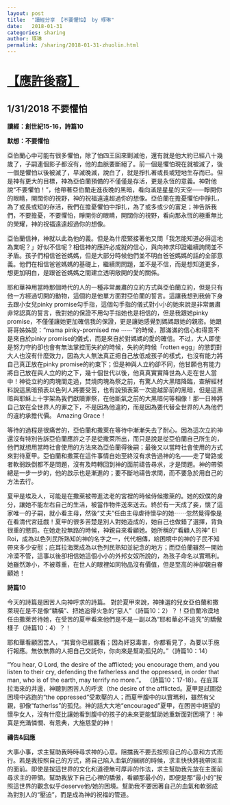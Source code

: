 ```yaml
---
layout: post
title:  "讀經分享 【不要懼怕】 by 琢琳"
date:   2018-01-31
categories: sharing
author: 琢琳
permalink: /sharing/2018-01-31-zhuolin.html
---
```


[【應許後裔】](/daily/2018-01-31-daily.html)
===========

1/31/2018 不要懼怕
---------


**讀經：創世紀15-16，詩篇10**

**默想：不要懼怕**

亞伯蘭心中可能有很多懼怕，除了怕四王回來剿滅他，還有就是他大約已經八十幾歲了，子嗣連個影子都沒有，他的血脈要斷絕了。前一個是懼怕現在就被滅了，後一個是懼怕以後被滅了，早滅晚滅，說白了，就是掙扎著或長或短地生存而已。但是神有更大的目標，神為亞伯蘭預備的不僅僅是存活，更是永恆的意義。神對他說“不要懼怕！”，他帶著亞伯蘭走進夜晚的黑暗，看向滿是星星的天空——睜開你的眼睛，開闊你的視野，神的祝福遠遠超過你的想像。亞伯蘭在擔憂懼怕中掙扎，為了或長或短的存活，我們在擔憂懼怕中掙扎，為了或多或少的富足；神告訴我們，不要擔憂，不要懼怕，睜開你的眼睛，開闊你的視野，看向那永恆的極重無比的榮耀，神的祝福遠遠超過你的想像。

亞伯蘭信神，神就以此為他的義。但是為什麼緊接著他又問「我怎能知道必得這地為業呢？」好似不信呢？相信神的應許必成就的信心，與向神求印證繼續詢問並不矛盾。孩子們相信爸爸媽媽，但是大部分時候他們並不明白爸爸媽媽的話的全部意義。他們在相信爸爸媽媽的基礎上，繼續問問題，並不是不信，而是想知道更多，想更加明白，是跟爸爸媽媽之間建立透明敞開的愛的關係。

耶和華神用當時那個時代的人的一種非常嚴肅的立約方式與亞伯蘭立約，但是只有他一方經過切開的動物，這個約是他單方面對亞伯蘭的誓言。這讓我想到我俯下身去跟小女兒pinky promise勾手指，這個勾手指的儀式對小小的她來說是非常嚴肅非常認真的誓言，我對她的保證不用勾手指她也是相信的，但是我跟她pinky promise，不僅僅讓她更加確信我的保證，更是讓她感覺到媽媽跟她的親密。她跟哥哥姊姊說：“mama pinky-promised me ⋯⋯”的時候，那滿滿的信心和得意不是來自於pinky promise的儀式，而是來自於對媽媽的愛的確信。不过，大人即使是努力守約卻也會有無法掌控而失約的時候，失約的時候「rotten egg」的懲罰對大人也沒有什麼效力，因為大人無法真正把自己放低成孩子的樣式，也沒有能力將自己真正放在pinky promise的約束下；但是神與人立約卻不同，他甘願也有能力將自己放在與人立的約之下，幾十個世代以後，他真真實實降世為人走在世人當中！神從立約的肉塊間走過，焚燒肉塊為祭之前，有驚人的大黑暗降臨，查解經材料說這黑暗預表以色列人將要受苦，也有說預表第一次逾越節前的黑暗，但是這黑暗與耶穌上十字架為我們獻贖罪祭，在他斷氣之前的大黑暗何等相像！那一日神將自己放在全世界人的罪之下，不是因為他違約，而是因為要代替全世界的人為他們的違約承擔代價。 Amazing Grace！

等待的過程是很痛苦的，亞伯蘭和撒萊在等待中漸漸失去了耐心。因為這次立約神還沒有特別告訴亞伯蘭應許之子是從撒萊所出，而只是說是從亞伯蘭自己所生的，他們就想用當時社會使用的方法來為亞伯蘭得後嗣；最後又以當時社會使用的方式來對待夏甲。亞伯蘭和撒萊在這件事情自始至終沒有求告過神的名——走了彎路或者軟弱跌倒都不是問題，沒有及時轉回到神的面前禱告尋求，才是問題。神的帶領總是一步一步的，他的啟示也是漸進的；要不斷地禱告求問，而不要急於用自己的方法去行。

夏甲是埃及人，可能是在撒萊被帶進法老的宮裡的時候侍候撒萊的。她的奴僕的身分，讓她不能左右自己的生活，被當作物件送來送去。終於有一天成了妾，懷了這家唯一的子嗣，就小看主母，然後“丈夫”任由主母虐待懷孕的她⋯⋯忽然覺得像是在看清代宮廷戲！夏甲的很多苦楚是別人對她造成的，她自己也做錯了選擇，背負很重的懲罰。在她走投無路的時候，神親自來看顧她。她所稱的“看顧人的神” El Roi，成為以色列民所熟知的神的名字之一，代代相傳，給困境中的神的子民不知帶來多少安慰；庇耳拉海萊成為以色列民熟知並紀念的地方；而亞伯蘭雖然一開始冷漠不管，這事以後卻相信她這個小小的外邦女奴所說的，為孩子命名以實瑪利。她雖然渺小，不被尊重，在世人的眼裡如同物品沒有價值，但是至高的神卻親自眷顧她！

**詩篇10**

今天的詩篇是困苦人向神呼求的詩篇。
對於夏甲來說，神揀選的兒女亞伯蘭和撒萊現在是不是像“驕橫”、把她追得火急的“惡人”（詩篇10：2）？！亞伯蘭冷漠地任由撒萊苦待她，在受苦的夏甲看來他們是不是一副以為“耶和華必不追究”的驕傲樣子（詩篇10：4）？！

耶和華看顧困苦人，“其實你已經觀看；因為奸惡毒害，你都看見了，為要以手施行報應。無依無靠的人把自己交託你，你向來是幫助孤兒的。”（詩篇10：14）

“You hear, O Lord, the desire of the afflicted; you encourage them, and you listen to their cry, defending the fatherless and the oppressed, in order that man, who is of the earth, may terrify no more.”。 （詩篇10：17-18）。在庇耳拉海來的井邊，神聽到困苦人的呼求（the desire of the afflicted。夏甲是試圖從困境中逃跑的“the oppressed”受欺壓的人；而夏甲腹中的以實瑪利，雖然有父親，卻像“fatherlss”的孤兒。神的話大大地“encouraged”夏甲，在困苦中絕望的懷孕女人，沒有什麼比讓她看到腹中的孩子的未來更能幫助她重新面對困境了！神真是充滿憐憫、有恩典，大施慈愛的神！

**禱告&回應**

大事小事，求主幫助我時時尋求神的心意。阻擋我不要去按照自己的心意和方式而行。若是我按照自己的方式，將自己陷入血氣的綑綁的時候，求主快快將我帶回主的面前。即使是按這世界的文化和道德無可厚非的作法，求主幫助我先放在主面前尋求主的帶領。幫助我放下自己心裡的驕傲，看顧那最小的，即便是那“最小的”按照這世界的觀念似乎deserve他/她的困境。幫助我不要因著自己的血氣和軟弱成為對別人的“壓迫”，而是成為神的祝福的管道。


